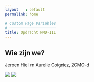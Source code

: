 ```yaml
---
layout   : default
permalink: home

# Custom Page Variables
# ─────────────────────
title: Opdracht NMD-III
---
```


Wie zijn we?
------------

<p>Jeroen Hiel en Aurelie Coigniez, 2CMO-d</p>
<img src="assets/images/jeroen.png" class="profpic">
<img src="assets/images/aurelie.png" class="profpic">